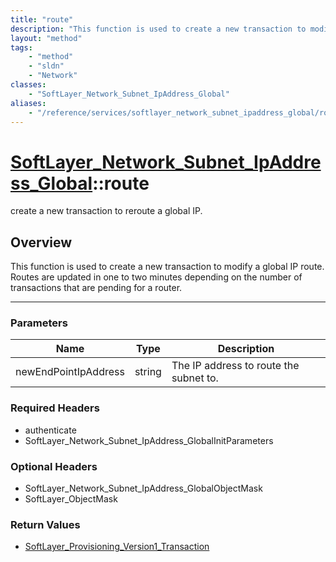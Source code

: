 ```yaml
---
title: "route"
description: "This function is used to create a new transaction to modify a global IP route. Routes are updated in one to two minutes... "
layout: "method"
tags:
    - "method"
    - "sldn"
    - "Network"
classes:
    - "SoftLayer_Network_Subnet_IpAddress_Global"
aliases:
    - "/reference/services/softlayer_network_subnet_ipaddress_global/route"
---
```

# [SoftLayer_Network_Subnet_IpAddress_Global](/reference/services/SoftLayer_Network_Subnet_IpAddress_Global)::route

create a new transaction to reroute a global IP.


## Overview 
This function is used to create a new transaction to modify a global IP route. Routes are updated in one to two minutes depending on the number of transactions that are pending for a router. 

-----

### Parameters 
|Name | Type | Description |
| --- | --- | --- |
|newEndPointIpAddress| string| The IP address to route the subnet to.|


### Required Headers
* authenticate
* SoftLayer_Network_Subnet_IpAddress_GlobalInitParameters


### Optional Headers
* SoftLayer_Network_Subnet_IpAddress_GlobalObjectMask
* SoftLayer_ObjectMask

### Return Values
* <a href='/reference/datatypes/SoftLayer_Provisioning_Version1_Transaction'>SoftLayer_Provisioning_Version1_Transaction </a>




